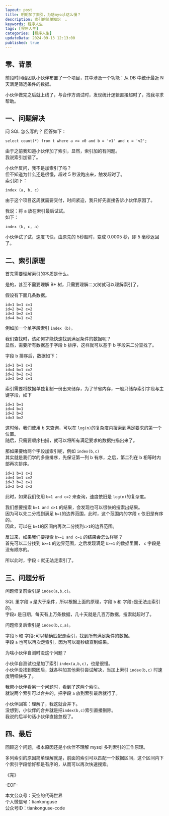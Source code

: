```yaml
---
layout: post  
title: 明明加了索引，为啥mysql这么慢？  
description: 索引的简单知识  。  
keywords: 程序人生  
tags: [程序人生]  
categories: [程序人生]  
updateData: 2024-09-13 12:13:00  
published: true  
---
```



## 零、背景  


前段时间给团队小伙伴布置了一个项目，其中涉及一个功能：从 DB 中统计最近 N 天满足筛选条件的数据。  


小伙伴做完之后就上线了，与合作方调试时，发现统计逻辑直接超时了，找我寻求帮助。  


## 一、问题解决  


问 SQL 怎么写的？ 
回答如下：  


```
select count(*) from t where a >= v0 and b = 'v1' and c = 'v2';
```


由于之前我知道小伙伴加了索引，显然，索引加的有问题。  
我说索引加错了。  


 
小伙伴反问，我不是加索引了吗？  
但不知道为什么还是很慢，超过 5 秒没跑出来，触发超时了。  
索引如下：  


```
index (a, b, c)
```


由于这个项目这周就需要交付，时间紧迫，我只好先直接告诉小伙伴原因了。  


我说：将 a 放在索引最后试试。  
如下：  


```
index (b, c, a)
```


小伙伴试了试，速度飞快，由原先的 5秒超时，变成 0.0005 秒，即 5 毫秒返回了。  


## 二、索引原理    


首先需要理解索引的本质是什么。  


是的，甚至不需要理解 B+ 树，只需要理解二叉树就可以理解索引了。  


假设有下面几条数据。  


```
id=1 b=1 c=1
id=2 b=2 c=2
id=3 b=2 c=1
id=4 b=1 c=2
```


例如加一个单字段索引 `index (b)`。  


我们查找时，该如何才能快速找到满足条件的数据呢？  
显然，需要所有数据基于字段 b 排序，这样就可以基于 b 字段来二分查找了。  


字段 b 排序后，数据如下：  


```
id=1 b=1 c=1
id=4 b=1 c=2
id=2 b=2 c=2
id=3 b=2 c=1
```


索引需要将数据单独复制一份出来储存，为了节省内存，一般只储存索引字段与主键字段，如下    


```
id=1 b=1
id=4 b=1
id=2 b=2
id=3 b=2
```

这时候，我们使用 b 来查询，可以在 `log(n)`的复杂度内搜索到满足要求的第一个位置。  
随后，只需要顺序扫描，就可以将所有满足要求的数据扫描出来了。  



那如果要给两个字段加索引呢，例如 `index(b,c)`  
其实就是我们学的多重排序，先保证第一列 b 有序，之后，第二列在 b 相等时内部再次排序。  


```
id=1 b=1 c=1
id=4 b=1 c=2
id=3 b=2 c=1
id=2 b=2 c=2
```

此时，如果我们使用 `b=1 and c=2` 来查询，速度依旧是 `log(n)`的复杂度。  


我们想要搜索 `b=1 and c>1` 的结果，会发现也可以很快的搜索出结果。  
因为可以先二分找到满足 `b=1`的边界范围，此时，这个范围内的字段 `c` 依旧是有序的。  
因此，可以在 `b=1`的区间内再次二分找到`c>1`的边界范围。  


反过来，如果我们要搜索 `b>=1 and c=1` 的结果会怎么样呢？  
首先可以二分找到 `b>=1` 的边界范围，之后发现满足 `b>=1` 的数据里面， `c` 字段是没有顺序的。  


所以此时，字段 `c` 就无法走索引了。  



## 三、问题分析  


问题修复前索引是 `index(a,b,c)`。  


SQL 里字段 `a` 是大于条件，所以根据上面的原理，字段 `b` 和 字段`c`是无法走索引的。  
字段`a` 是日期，每天有上万条数据，几十天就是几百万数据，搜索就超时了。  



问题修复后索引是 `index(b,c,a)`。  


字段 `b` 和 字段`c`可以精确匹配走索引，找到所有满足条件的数据。  
字段 `a` 也可以再次走索引，因为可以毫秒级查到结果。  


为啥小伙伴自测时没这个问题？  


小伙伴自测试也是加了索引 `index(a,b,c)`，也是很慢。  
小伙伴没找到原因后，就各种加其他索引尝试解决，当加上索引 `index(b,c)` 时速度明细快多了。  


我帮小伙伴看另一个问题时，看到了这两个索引。  
就说两个索引可以合并的，把字段 `a` 放到索引最后就行了。  


小伙伴回答：理解了，我这就合并下。  
没想到，小伙伴的合并就是把`index(b,c)`索引直接删除。  
我说的后半句话小伙伴直接忽视了。  


## 四、最后  


回顾这个问题，根本原因还是小伙伴不理解 mysql 多列索引的工作原理。  


多列索引的原因简单理解就是，前面的索引可以匹配一个数据区间，这个区间内下个索引字段恰好都是有序的，从而可以再次快速搜索。  



《完》  


-EOF-  



本文公众号：天空的代码世界  
个人微信号：tiankonguse  
公众号ID：tiankonguse-code  
  

